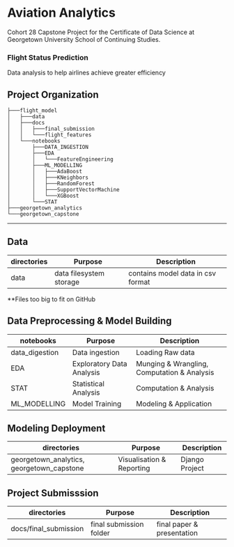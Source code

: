 # Aviation Analytics
Cohort 28 Capstone Project for the Certificate of Data Science at Georgetown University School of Continuing Studies.

### Flight Status Prediction 
Data analysis to help airlines achieve greater efficiency

Project Organization
------------
```
├───flight_model
│   ├───data
│   ├───docs
│   │   ├───final_submission
│   │   └───flight_features
│   └───notebooks
│       ├───DATA_INGESTION
│       ├───EDA
│       │   └───FeatureEngineering
│       ├───ML_MODELLING
│       │   ├───AdaBoost
│       │   ├───KNeighbors
│       │   ├───RandomForest
│       │   ├───SupportVectorMachine
│       │   └───XGBoost
│       └───STAT
├───georgetown_analytics
└───georgetown_capstone
```
    

--------
## Data

| directories | Purpose                 | Description                       |
| ----------- | ----------------------- | --------------------------------- |
| data        | data filesystem storage | contains model data in csv format |

**Files too big to fit on GitHub

## Data Preprocessing & Model Building

| notebooks      | Purpose                   | Description                                 |
| -------------- | ------------------------- | ------------------------------------------- |
| data_digestion | Data ingestion            | Loading Raw data                            |
| EDA            | Exploratory Data Analysis | Munging & Wrangling, Computation & Analysis |
| STAT           | Statistical Analysis      | Computation & Analysis                      |
| ML_MODELLING   | Model Training            | Modeling & Application                      |


## Modeling Deployment

| directories                               | Purpose                   | Description    |
| ----------------------------------------- | ------------------------- | -------------- |
| georgetown_analytics, georgetown_capstone | Visualisation & Reporting | Django Project |


## Project Submisssion

| directories           | Purpose                 | Description                |
| --------------------- | ----------------------- | -------------------------- |
| docs/final_submission | final submission folder | final paper & presentation |






